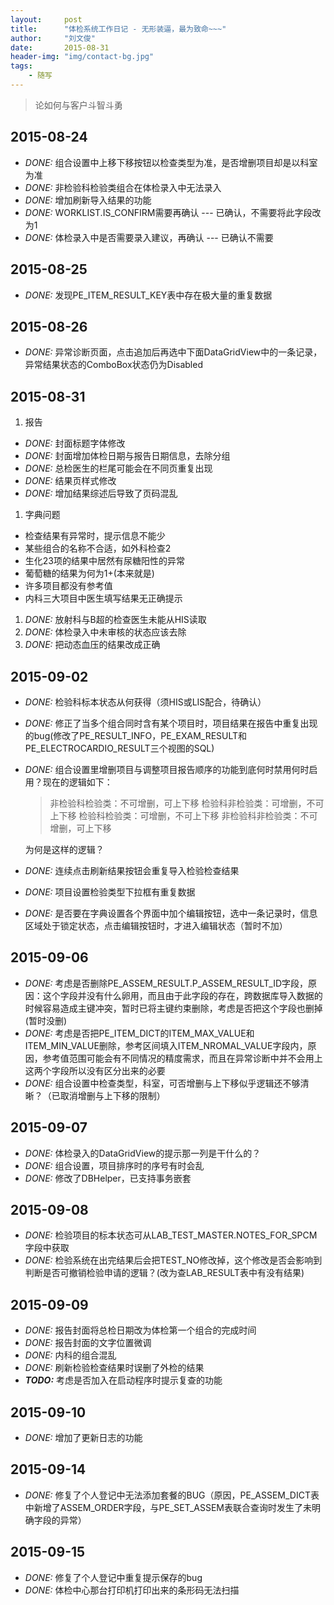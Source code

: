 ```yaml
---
layout:     post
title:      "体检系统工作日记 - 无形装逼，最为致命~~~"
author:     "刘文俊"
date:       2015-08-31
header-img: "img/contact-bg.jpg"
tags:
    - 随写
---
```


> 论如何与客户斗智斗勇

2015-08-24
--------------------------------------------------------------------
 - *DONE:* 组合设置中上移下移按钮以检查类型为准，是否增删项目却是以科室为准
 - *DONE:* 非检验科检验类组合在体检录入中无法录入
 - *DONE:* 增加刷新导入结果的功能
 - *DONE:* WORKLIST.IS_CONFIRM需要再确认 --- 已确认，不需要将此字段改为1
 - *DONE:* 体检录入中是否需要录入建议，再确认 --- 已确认不需要

<!-- more -->

2015-08-25
---------------------------------------------------------------------
 - *DONE:* 发现PE_ITEM_RESULT_KEY表中存在极大量的重复数据

2015-08-26
--------------------------------------------------------------------
 - *DONE:* 异常诊断页面，点击追加后再选中下面DataGridView中的一条记录，异常结果状态的ComboBox状态仍为Disabled

2015-08-31
-----------------------------------------------------------------
 1. 报告
  - *DONE:* 封面标题字体修改
  - *DONE:* 封面增加体检日期与报告日期信息，去除分组
  - *DONE:* 总检医生的栏尾可能会在不同页重复出现
  - *DONE:* 结果页样式修改
  - *DONE:* 增加结果综述后导致了页码混乱
 1. 字典问题
  - 检查结果有异常时，提示信息不能少
  - 某些组合的名称不合适，如外科检查2
  - 生化23项的结果中居然有尿糖阳性的异常
  - 葡萄糖的结果为何为1+(本来就是)
  - 许多项目都没有参考值
  - 内科三大项目中医生填写结果无正确提示
 1. *DONE:* 放射科与B超的检查医生未能从HIS读取
 1. *DONE:* 体检录入中未审核的状态应该去除
 1. *DONE:* 把动态血压的结果改成正确

2015-09-02
---------------------------
 - *DONE:* 检验科标本状态从何获得（须HIS或LIS配合，待确认）
 - *DONE:* 修正了当多个组合同时含有某个项目时，项目结果在报告中重复出现的bug(修改了PE_RESULT_INFO，PE_EXAM_RESULT和PE_ELECTROCARDIO_RESULT三个视图的SQL)
 - *DONE:* 组合设置里增删项目与调整项目报告顺序的功能到底何时禁用何时启用？现在的逻辑如下：

	> 非检验科检验类：不可增删，可上下移
	> 检验科非检验类：可增删，不可上下移
	> 检验科检验类：可增删，不可上下移
	> 非检验科非检验类：不可增删，可上下移

   为何是这样的逻辑？
 - *DONE:* 连续点击刷新结果按钮会重复导入检验检查结果
 - *DONE:* 项目设置检验类型下拉框有重复数据
 - *DONE:* 是否要在字典设置各个界面中加个编辑按钮，选中一条记录时，信息区域处于锁定状态，点击编辑按钮时，才进入编辑状态（暂时不加）

2015-09-06
---------------------------------
 - *DONE:* 考虑是否删除PE_ASSEM_RESULT.P_ASSEM_RESULT_ID字段，原因：这个字段并没有什么卵用，而且由于此字段的存在，跨数据库导入数据的时候容易造成主键冲突，暂时已将主键约束删除，考虑是否把这个字段也删掉(暂时没删)
 - *DONE:* 考虑是否把PE_ITEM_DICT的ITEM_MAX_VALUE和ITEM_MIN_VALUE删除，参考区间填入ITEM_NROMAL_VALUE字段内，原因，参考值范围可能会有不同情况的精度需求，而且在异常诊断中并不会用上这两个字段所以没有区分出来的必要
 - *DONE:* 组合设置中检查类型，科室，可否增删与上下移似乎逻辑还不够清晰？（已取消增删与上下移的限制）

2015-09-07
--------------------------------
 - *DONE:* 体检录入的DataGridView的提示那一列是干什么的？
 - *DONE:* 组合设置，项目排序时的序号有时会乱
 - *DONE:* 修改了DBHelper，已支持事务嵌套

2015-09-08
----------------------------------
 - *DONE:* 检验项目的标本状态可从LAB_TEST_MASTER.NOTES_FOR_SPCM字段中获取
 - *DONE:* 检验系统在出完结果后会把TEST_NO修改掉，这个修改是否会影响到判断是否可撤销检验申请的逻辑？(改为查LAB_RESULT表中有没有结果)

2015-09-09
---------------------------------
 - *DONE:* 报告封面将总检日期改为体检第一个组合的完成时间
 - *DONE:* 报告封面的文字位置微调
 - *DONE:* 内科的组合混乱
 - *DONE:* 刷新检验检查结果时误删了外检的结果
 - ***TODO:*** 考虑是否加入在启动程序时提示复查的功能

2015-09-10
--------------------------------
 - *DONE:* 增加了更新日志的功能

2015-09-14
-----------------------------------
 - *DONE:* 修复了个人登记中无法添加套餐的BUG（原因，PE_ASSEM_DICT表中新增了ASSEM_ORDER字段，与PE_SET_ASSEM表联合查询时发生了未明确字段的异常）

2015-09-15
---------------------
 - *DONE:* 修复了个人登记中重复提示保存的bug
 - *DONE:* 体检中心那台打印机打印出来的条形码无法扫描